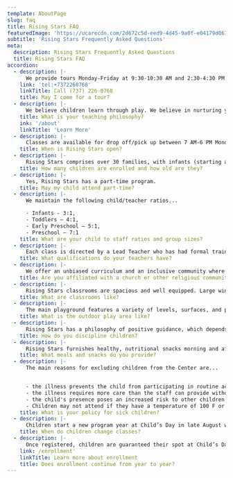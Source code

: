 ```yaml
---
template: AboutPage
slug: faq
title: Rising Stars FAQ
featuredImage: 'https://ucarecdn.com/2d672c5d-eed9-4d45-9a0f-e04179d067a6/'
subtitle: 'Rising Stars Frequently Asked Questions'
meta:
  description: Rising Stars Frequently Asked Questions
  title: Rising Stars FAQ
accordion:
  - description: |-
      We provide tours Monday-Friday at 9:30-10:30 ​AM and 2:30-4:30 PM. Call us to schedule a visit.
    link: 'tel:+7372260768'
    linkTitle: Call (737) 226-0768
    title: May I come for a tour?
  - description: |-
      We believe children learn through play. We believe in nurturing your child’s development in social, emotional, cognitive, and physical skills. We respect your child’s individual differences.
    title: What is your teaching philosophy?
    ink: '/about'
    linkTitle: 'Learn More'
  - description: |-
      Classes are available for drop off/pick up between 7 AM-6 PM Monday through Friday. Rising Stars is open year around. We close for federal holidays, end-of-year holidays, and Austin ISD holidays.
    title: When is Rising Stars open?
  - description: |-
      Rising Stars comprises over 30 families, with infants (starting at two months old) through children up to five years old.
    title: How many children are enrolled and how old are they?
  - description: |-
      Yes, Rising Stars has a part-time program.
    title: May my child attend part-time?
  - description: |-
      We maintain the following child/teacher ratios...

      - Infants - 3:1,
      - Toddlers – 4:1,
      - Early Preschool – 5:1,
      - Preschool – 7:1
    title: What are your child to staff ratios and group sizes?
  - description: |-
      Each class is directed by a Lead Teacher who has had formal training in Early Child Development or Child Development and brings significant classroom experience. Associate and Assistant Teachers, who are supervised by Lead Teachers, also have formal Early Childhood training and often hold a BA, AA, or CDA (Child Development Associate credential).
    title: What qualifications do your teachers have?
  - description: |-
      We offer an unbiased curriculum and an inclusive community where all families are celebrated and welcome. We aren’t affiliated with a church or religious community.
    title: Are you affiliated with a church or other religious community?
  - description: |-
      Rising Stars classrooms are spacious and well equipped. Large windows provide abundant natural light and a delightful view outside. Classrooms include learning/activity centers such as Home Living, Book Corner, Art, Science/Pets, Manipulatives/Blocks, Music/Listening Center, etc. Weekly themes mean that activities, supplies, and room decoration change regularly, presenting children with new opportunities for exploration.
    title: What are classrooms like?
  - description: |-
      The main playground features a variety of levels, surfaces, and play choices. Mature trees provide shade during the hot Texas summers. In addition, our separate toddler playground provides a safe place designed specifically for young children to play.
    title: What is the outdoor play area like?
  - description: |-
      Rising Stars has a philosophy of positive guidance, which depends on mutual respect and an understanding of a child’s needs and developmental level. Positive guidance utilizes redirection, verbalization of misunderstandings, consistency, acceptance of feelings, firmness, and fairness. Children are encouraged to express their feelings verbally and discuss and resolve conflicts rather than "act out" their feelings.
    title: How do you discipline children?
  - description: |-
      Rising Stars furnishes healthy, nutritional snacks morning and afternoon for toddlers and older children. We avoid food items with added sugar and/or salt. Fresh fruits and vegetables are used whenever possible. View a sample Snack Menu. Parents provide their own child’s lunch, which is refrigerated and may be heated by our staff before serving. Parents of infants supply all food products.
    title: What meals and snacks do you provide?
  - description: |-
      The main reasons for excluding children from the Center are...


      - the illness prevents the child from participating in routine activities;
      - the illness requires more care than the staff can provide without compromising the needs of the other children in the group;
      - the child's presence poses an increased risk to other children or adults with whom the child may come in contact.
      - Children may not attend if they have a temperature of 100 F or higher, a recognizable contagious illness, an undiagnosed rash, vomiting, or uncontrolled diarrhea. Children may return 24 hours after symptoms disappear.
    title: What is your policy for sick children?
  - description: |-
      Children start a new program year at Child’s Day in late August when they move up to new classes of same-age children where they typically remain for a year.
    title: When do children change classes?
  - description: |-
      Once registered, children are guaranteed their spot at Child’s Day until they start kindergarten. Terms of withdrawal are described in the Enrollment Agreement. Placement is not retained for children who withdraw for the summer (or other periods).
    link: /enrollment'
    linkTitle: Learn more about enrollment
    title: Does enrollment continue from year to year?
---
```

